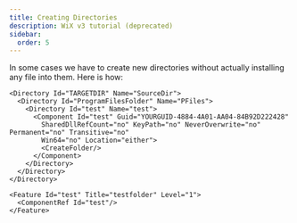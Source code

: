 ```yaml
---
title: Creating Directories
description: WiX v3 tutorial (deprecated)
sidebar:
  order: 5
---
```


In some cases we have to create new directories without actually installing any file into them. Here is how:

    <Directory Id="TARGETDIR" Name="SourceDir">
      <Directory Id="ProgramFilesFolder" Name="PFiles">
        <Directory Id="test" Name="test">
          <Component Id="test" Guid="YOURGUID-4884-4A01-AA04-84B92D222428"
            SharedDllRefCount="no" KeyPath="no" NeverOverwrite="no" Permanent="no" Transitive="no"
            Win64="no" Location="either">
            <CreateFolder/>
          </Component>
        </Directory>
      </Directory>
    </Directory>

    <Feature Id="test" Title="testfolder" Level="1">
      <ComponentRef Id="test"/>
    </Feature>
